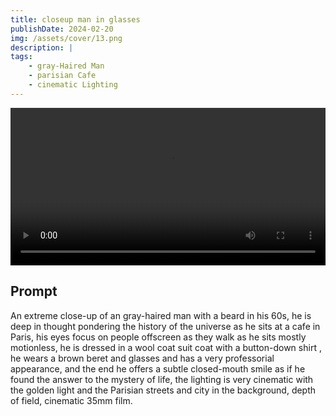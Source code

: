 ```yaml
---
title: closeup man in glasses
publishDate: 2024-02-20
img: /assets/cover/13.png
description: |
tags:
    - gray-Haired Man
    - parisian Cafe
    - cinematic Lighting
---
```


<video style="width: 100%;" src="/assets/video/closeup-man-in-glasses.mp4" controls ></video>

## Prompt

An extreme close-up of an gray-haired man with a beard in his 60s, he is deep in thought pondering the history of the universe as he sits at a cafe in Paris, his eyes focus on people offscreen as they walk as he sits mostly motionless, he is dressed in a wool coat suit coat with a button-down shirt , he wears a brown beret and glasses and has a very professorial appearance, and the end he offers a subtle closed-mouth smile as if he found the answer to the mystery of life, the lighting is very cinematic with the golden light and the Parisian streets and city in the background, depth of field, cinematic 35mm film.
